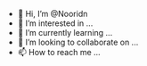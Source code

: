 - 👋 Hi, I’m @Nooridn
- 👀 I’m interested in ...
- 🌱 I’m currently learning ...
- 💞️ I’m looking to collaborate on ...
- 📫 How to reach me ...

<!---
Nooridn/Nooridn is a ✨ special ✨ repository because its `README.md` (this file) appears on your GitHub profile.
You can click the Preview link to take a look at your changes.
--->
